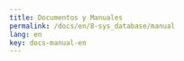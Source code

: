 ```yaml
---
title: Documentos y Manuales
permalink: /docs/en/8-sys_database/manual
lang: en
key: docs-manual-en
---
```

